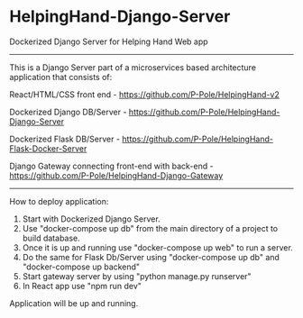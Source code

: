 # HelpingHand-Django-Server
Dockerized Django Server for Helping Hand Web app

----
This is a Django Server part of a microservices based architecture application that consists of:

React/HTML/CSS front end - https://github.com/P-Pole/HelpingHand-v2

Dockerized Django DB/Server - https://github.com/P-Pole/HelpingHand-Django-Server

Dockerized Flask DB/Server - https://github.com/P-Pole/HelpingHand-Flask-Docker-Server

Django Gateway connecting front-end with back-end - https://github.com/P-Pole/HelpingHand-Django-Gateway


---
How to deploy application:

1. Start with Dockerized Django Server.
2. Use "docker-compose up db" from the main directory of a project to build database.
3. Once it is up and running use "docker-compose up web" to run a server.
4. Do the same for Flask Db/Server using "docker-compose up db" and "docker-compose up backend"
5. Start gateway server by using "python manage.py runserver"
6. In React app use "npm run dev"

Application will be up and running.
